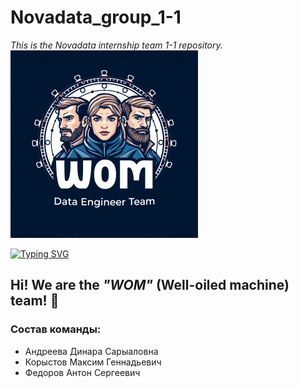 # Novadata_group_1-1
_This is the Novadata internship team 1-1 repository._<br>
![](300.png)<br>

[![Typing SVG](https://readme-typing-svg.herokuapp.com?color=3355ff&font=Lobster&height=150&size=70&center=false&lines=---WOM---)](https://git.io/typing-svg)
##  Hi! We are the _"WOM"_ (Well-oiled machine) team! 👋
### Состав команды: 
- Андреева Динара Сарыаловна
- Корыстов Максим Геннадьевич
- Федоров Антон Сергеевич


